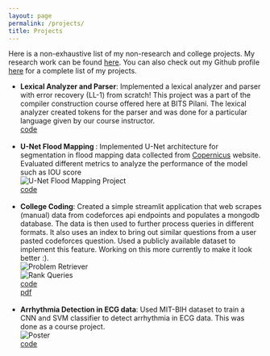 ```yaml
---
layout: page
permalink: /projects/
title: Projects
---
```


Here is a non-exhaustive list of my non-research and college projects. My research work can be found <a href="/research">here</a>. You can also check out my Github profile <a href="https://github.com/gobind-singh23/">here</a> for a complete list of my projects.

<ul>
	<li>
		<b>Lexical Analyzer and Parser</b>: Implemented a lexical analyzer and parser with error recovery (LL-1) from scratch! This project was a part of the compiler construction course offered here at BITS Pilani. The lexical analyzer created tokens for the parser and was done for a particular language given by our course instructor.<br>
		<a href="https://github.com/gobind-singh23/compiler-construction"><div class="color-button">code</div></a>
	</li><br>
	<li>
		<b>U-Net Flood Mapping </b>: Implemented U-Net architecture for segmentation in flood mapping data collected from <a href = "https://browser.dataspace.copernicus.eu/">Copernicus</a> website. Evaluated different metrics to analyze the performance of the model such as IOU score <br>
		<img src="{{site.baseurl}}/project_files/flood-mapping.png" alt="U-Net Flood Mapping Project" style="max-width: 100%; height: auto;">
		<a href="https://github.com/gobind-singh23/india-flood-mapping-unet"><div class="color-button">code</div></a>
	</li><br>
	<li>
		<b>College Coding</b>: Created a simple streamlit application that web scrapes (manual) data from codeforces api endpoints and populates a mongodb database. The data is then used to further process queries in different formats. It also uses an index to bring out similar questions from a user pasted codeforces question. Used a publicly available dataset to implement this feature. Working on this more currently to make it look better :).<br>
		<img src="{{site.baseurl}}/project_files/college-coding-1.png" alt="Problem Retriever" style="max-width: 100%; height: auto;"><br>
		<img src="{{site.baseurl}}/project_files/college-coding-2.png" alt="Rank Queries" style="max-width: 100%; height: auto;">
		<a href="https://github.com/gobind-singh23/collegecoding"><div class="color-button">code</div></a>
		<a href = "./project_files/IR_Project_Report.pdf"><div class = "color-button">pdf</div></a>
	</li><br>
	<li>
		<b>Arrhythmia Detection in ECG data</b>: Used MIT-BIH dataset to train a CNN and SVM classifier to detect arrhythmia in ECG data. This was done as a course project. <br>
		<img src="{{site.baseurl}}/project_files/arrhythmia-detection_gobind.png" alt="Poster" style="max-width: 100%; height: auto;">
		<a href="https://github.com/gobind-singh23/ecg_data-analysis"><div class="color-button">code</div></a>
	</li><br>

</ul>